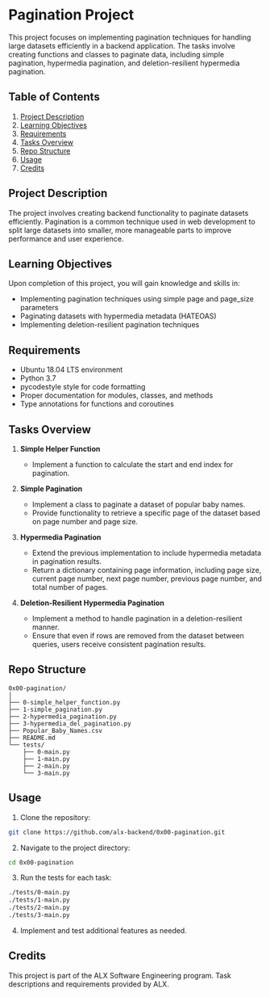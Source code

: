 # Pagination Project

This project focuses on implementing pagination techniques for handling large datasets efficiently in a backend application. The tasks involve creating functions and classes to paginate data, including simple pagination, hypermedia pagination, and deletion-resilient hypermedia pagination.

## Table of Contents
1. [Project Description](#project-description)
2. [Learning Objectives](#learning-objectives)
3. [Requirements](#requirements)
4. [Tasks Overview](#tasks-overview)
5. [Repo Structure](#repo-structure)
6. [Usage](#usage)
7. [Credits](#credits)

## Project Description

The project involves creating backend functionality to paginate datasets efficiently. Pagination is a common technique used in web development to split large datasets into smaller, more manageable parts to improve performance and user experience.

## Learning Objectives

Upon completion of this project, you will gain knowledge and skills in:

- Implementing pagination techniques using simple page and page_size parameters
- Paginating datasets with hypermedia metadata (HATEOAS)
- Implementing deletion-resilient pagination techniques

## Requirements

- Ubuntu 18.04 LTS environment
- Python 3.7
- pycodestyle style for code formatting
- Proper documentation for modules, classes, and methods
- Type annotations for functions and coroutines

## Tasks Overview

1. **Simple Helper Function**
   - Implement a function to calculate the start and end index for pagination.

2. **Simple Pagination**
   - Implement a class to paginate a dataset of popular baby names.
   - Provide functionality to retrieve a specific page of the dataset based on page number and page size.

3. **Hypermedia Pagination**
   - Extend the previous implementation to include hypermedia metadata in pagination results.
   - Return a dictionary containing page information, including page size, current page number, next page number, previous page number, and total number of pages.

4. **Deletion-Resilient Hypermedia Pagination**
   - Implement a method to handle pagination in a deletion-resilient manner.
   - Ensure that even if rows are removed from the dataset between queries, users receive consistent pagination results.

## Repo Structure

```
0x00-pagination/
│
├── 0-simple_helper_function.py
├── 1-simple_pagination.py
├── 2-hypermedia_pagination.py
├── 3-hypermedia_del_pagination.py
├── Popular_Baby_Names.csv
├── README.md
└── tests/
    ├── 0-main.py
    ├── 1-main.py
    ├── 2-main.py
    └── 3-main.py
```

## Usage

1. Clone the repository:

```bash
git clone https://github.com/alx-backend/0x00-pagination.git
```

2. Navigate to the project directory:

```bash
cd 0x00-pagination
```

3. Run the tests for each task:

```bash
./tests/0-main.py
./tests/1-main.py
./tests/2-main.py
./tests/3-main.py
```

4. Implement and test additional features as needed.

## Credits

This project is part of the ALX Software Engineering program. Task descriptions and requirements provided by ALX.

